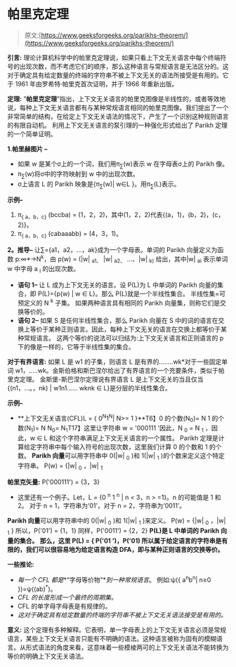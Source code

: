 # 帕里克定理

> 原文:[https://www.geeksforgeeks.org/parikhs-theorem/](https://www.geeksforgeeks.org/parikhs-theorem/)

**引言:**
理论计算机科学中的帕里克定理说，如果只看上下文无关语言中每个终端符号的出现次数，而不考虑它们的顺序，那么这种语言与常规语言是无法区分的。这对于确定具有给定数量的终端的字符串不被上下文无关的语法所接受是有用的。它于 1961 年由罗希特·帕里克首次证明，并于 1966 年重新出版。

**定理:**
”**帕里克定理**”指出，上下文无关语言的帕里克图像是半线性的，或者等效地说，每种上下文无关语言都有与某种常规语言相同的帕里克图像。我们提出了一个非常简单的结构，在给定上下文无关语法的情况下，产生了一个识别这种规则语言的有限自动机。
利用上下文无关语言的泵引理的一种强化形式给出了 Parikh 定理的一个简单证明。

**1.帕里赫图片 –**

*   如果 w 是某个σ上的一个词，我们用π<sub>∑</sub>(w)表示 w 在字母表σ上的 Parikh 像。
*   π<sub>∑</sub>(w)将σ中的字符映射到 w 中的出现次数。
*   σ上语言 L 的 Parikh 映象是{π<sub>∑</sub>(w)| w∈L }。用π<sub>∑</sub>(L)表示。

**示例–**

1.  π<sub>{ a，b，c}</sub> (bccba) = (1，2，2)，其中(1，2，2)代表{(a，1)，(b，2)，(c，2)}。
2.  π<sub>{ a，b，c}</sub> (cabaaabb) = (4，3，1)。

**2。推导–**
让∑={a1，a2，…，ak}成为一个字母表。单词的 Parikh 向量定义为函数 p:∞*->N<sup>k</sup>，由 p(w) = (|w| <sub>a1、</sub> |w| <sub>a2、</sub> …、|w| <sub>k)</sub> 给出，其中|w| <sub>ai</sub> 表示单词 w 中字母 a <sub>i</sub> 的出现次数。

*   **语句 1–**
    让 L 成为上下文无关的语言。设 P(L)为 L 中单词的 Parikh 向量的集合，即 P(L)={p(w) | w ∈ L}。那么 P(L)就是一个半线性集合。
    半线性集=可预定义的 N <sup>k</sup> 子集。
    如果两种语言具有相同的 Parikh 向量集，则称它们是交换等价的。
*   **语句 2–**
    如果 S 是任何半线性集合，那么 Parikh 向量在 S 中的词的语言在交换上等价于某种正则语言。因此，每种上下文无关的语言在交换上都等价于某种常规语言。
    这两个等价的说法可以归结为:上下文无关语言和正则语言的 p 下的像是一样的，它等于半线性集的集合。

**对于有界语言:**
如果 L 是 w1 的子集，则语言 L 是有界的……..wk*对于一些固定单词 w1，…..wk。金斯伯格和斯巴涅尔给出了有界语言的一个充要条件，类似于帕里克定理。
金斯堡-斯巴涅尔定理说有界语言 L 是上下文无关的当且仅当{(n1，…。，nk) | w1n1…… wknk ∈ L}是分层的半线性集合。

**示例–**

*   **上下文无关语言(CFL)L = { 0<sup>N</sup>1<sup>N</sup>| N>= 1 }**T6】0 的个数(N<sub>0</sub>)= N
    1 的个数(N<sub>1</sub>)= N
    N<sub>0</sub>= N<sub>1</sub>T17】这里让字符串 w = '000111 '因此，N <sub>0</sub> = N <sub>1</sub> ，因此，w ∈ L 和这个字符串满足上下文无关语言的一个属性。
    Parikh 定理是计算给定字符串中每个输入符号的出现次数，这里我们计算 0 的个数和 1 的个数。
    **Parikh 向量**可以用字符串中 0(|w| <sub>0</sub> )和 1(|w| <sub>1</sub> )的个数来定义这个特定字符串。
    P(w) = {|w| <sub>0</sub> ，|w| <sub>1</sub>

**帕里克矢量:**
P('000111') = {3，3}

*   这里还有一个例子。Let，L = {0 <sup>n</sup> 1 <sup>n</sup> | n < 3，n > =1}。n 的可能值是 1 和 2。
    对于 n = 1，字符串为‘01’，对于 n = 2，字符串为‘0011’。

**Parikh 向量**可以用字符串中的 0(|w| <sub>0</sub> )和 1(|w| <sub>1</sub> )来定义。
P(w) = {|w| <sub>0</sub> ，|w| <sub>1</sub> }
所以，P('01') = {1，1}
同样，P('0011') = {2，2}
**P(L)是 L 中单词的 Parikh 向量的集合。**
**那么，这里 P(L) = { P('01 ')，P('01) 所以属于给定语言的字符串是有限的，我们可以很容易地为给定语言构造 DFA，即与某种正则语言的交换等价。**

**一些推论:**

*   *每一个 CFL 都是**“字母等价物”**到一种常规语言*。
    例如:ψ({ a<sup>n</sup>b<sup>n</sup>| n≥0 })=ψ((ab)<sup>*</sup>)。
*   *CFL 的长度形成一个最终的周期集。*
*   CFL 的单字母字母表是有规律的。
*   *这对于确定具有给定数量的终端的字符串不被上下文无关语法接受是有用的。*

**意义:**
这个定理有多种解释。它表明，单一字母表上的上下文无关语言必须是常规语言，某些上下文无关语言只能有不明确的语法。这种语言被称为固有的模糊语言。从形式语法的角度来看，这意味着一些模棱两可的上下文无关语法不能转换为等价的明确上下文无关语法。